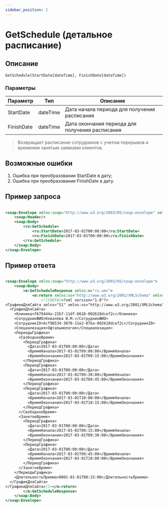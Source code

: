 ```yaml
---
sidebar_position: 2
---
```


# GetSchedule (детальное расписание)

## Описание

```text
GetSchedule(StartDate[dateTime], FinishDate[dateTime])
```

### Параметры

| **Параметр** | **Тип**  | **Описание**                                    |
|--------------|----------|-------------------------------------------------|
| StartDate    | dateTime | Дата начала периода для получения расписания    |
| FinishDate   | dateTime | Дата окончания периода для получения расписания |

> Возвращает расписание сотрудников с учетом перерывов и временем занятым заявками клиентов.

## Возможные ошибки

1. Ошибка при преобразовании StartDate в дату;
2. Ошибка при преобразовании FinishDate в дату.

## Пример запроса

```xml title="Тело запроса"

<soap:Envelope xmlns:soap="http://www.w3.org/2003/05/soap-envelope" xmlns:ru="ru.umc">
    <soap:Header/>
    <soap:Body>
        <ru:GetSchedule>
            <ru:StartDate>2017-03-01T00:00:00</ru:StartDate>
            <ru:FinishDate>2017-03-01T00:00:00</ru:FinishDate>
        </ru:GetSchedule>
    </soap:Body>
</soap:Envelope>
```

## Пример ответа

```xml title="Тело ответа"

<soap:Envelope xmlns:soap="http://www.w3.org/2003/05/soap-envelope">
    <soap:Body>
        <m:GetScheduleResponse xmlns:m="ru.umc">
            <m:return xmlns:xs="http://www.w3.org/2001/XMLSchema" xmlns:xsi="http://www.w3.org/2001/XMLSchema-instance">
                <![CDATA[<?xml version="1.0"?>
<ГрафикиДляСайта xmlns="S1" xmlns:xs="http://www.w3.org/2001/XMLSchema" xmlns:xsi="http://www.w3.org/2001/XMLSchema-instance">
  <ГрафикДляСайта>
    <Клиника>f679444a-22b7-11df-8618-002618dcef2c</Клиника>
    <СотрудникФИО>Ковалёва И.М.</СотрудникФИО>
    <СотрудникID>6cf96534-3870-11e2-87ba-002618dcef2c</СотрудникID>
    <Специализация>Офтальмология</Специализация>
    <ПериодыГрафика>
      <СвободноеВремя>
        <ПериодГрафика>
          <Дата>2017-03-01T00:00:00</Дата>
          <ВремяНачала>2017-03-01T09:00:00</ВремяНачала>
          <ВремяОкончания>2017-03-01T09:15:00</ВремяОкончания>
        </ПериодГрафика>
        <ПериодГрафика>
          <Дата>2017-03-01T00:00:00</Дата>
          <ВремяНачала>2017-03-01T09:30:00</ВремяНачала>
          <ВремяОкончания>2017-03-01T09:45:00</ВремяОкончания>
        </ПериодГрафика>
        <ПериодГрафика>
          <Дата>2017-03-01T00:00:00</Дата>
          <ВремяНачала>2017-03-01T10:00:00</ВремяНачала>
          <ВремяОкончания>2017-03-01T10:15:00</ВремяОкончания>
        </ПериодГрафика>
      </СвободноеВремя>
      <ЗанятоеВремя>
        <ПериодГрафика>
          <Дата>2017-03-01T00:00:00</Дата>
          <ВремяНачала>2017-03-01T09:15:00</ВремяНачала>
          <ВремяОкончания>2017-03-01T09:30:00</ВремяОкончания>
        </ПериодГрафика>
        <ПериодГрафика>
          <Дата>2017-03-01T00:00:00</Дата>
          <ВремяНачала>2017-03-01T09:45:00</ВремяНачала>
          <ВремяОкончания>2017-03-01T10:00:00</ВремяОкончания>
        </ПериодГрафика>
      </ЗанятоеВремя>
    </ПериодыГрафика>
    <ДлительностьПриема>0001-01-01T00:15:00</ДлительностьПриема>
  </ГрафикДляСайта>
</ГрафикиДляСайта>]]></m:return>
        </m:GetScheduleResponse>
    </soap:Body>
</soap:Envelope>
```
